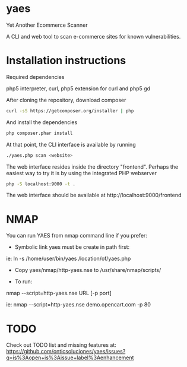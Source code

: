 # yaes
Yet Another Ecommerce Scanner

A CLI and web tool to scan e-commerce sites for known vulnerabilities.

# Installation instructions

Required dependencies

php5 interpreter, curl, php5 extension for curl and php5 gd

After cloning the repository, download composer

```bash
curl -sS https://getcomposer.org/installer | php
```

And install the dependencies

```bash
php composer.phar install
```

At that point, the CLI interface is available by running

```bash
./yaes.php scan <website>
```

The web interface resides inside the directory "frontend". Perhaps the easiest way to try it is by using the integrated PHP webserver

```bash
php -S localhost:9000 -t .
```

The web interface should be available at http://localhost:9000/frontend


# NMAP

You can run YAES from nmap command line if you prefer:

- Symbolic link yaes must be create in path first:

ie: ln -s /home/user/bin/yaes /location/of/yaes.php

- Copy yaes/nmap/http-yaes.nse to /usr/share/nmap/scripts/

- To run:

nmap --script=http-yaes.nse URL [-p port]

ie: nmap --script=http-yaes.nse demo.opencart.com -p 80

# TODO

Check out TODO list and missing features at: https://github.com/onticsoluciones/yaes/issues?q=is%3Aopen+is%3Aissue+label%3Aenhancement
